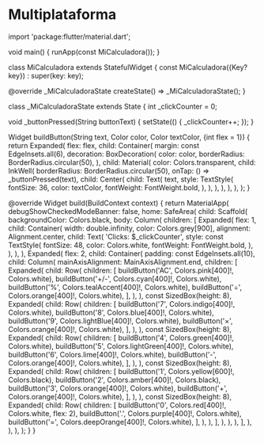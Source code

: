 # Multiplataforma
import 'package:flutter/material.dart';

void main() {
  runApp(const MiCalculadora());
}

class MiCalculadora extends StatefulWidget {
  const MiCalculadora({Key? key}) : super(key: key);

  @override
  _MiCalculadoraState createState() => _MiCalculadoraState();
}

class _MiCalculadoraState extends State<MiCalculadora> {
  int _clickCounter = 0;

  void _buttonPressed(String buttonText) {
    setState(() {
      _clickCounter++;
    });
  }

  Widget buildButton(String text, Color color, Color textColor, {int flex = 1}) {
    return Expanded(
      flex: flex,
      child: Container(
        margin: const EdgeInsets.all(6),
        decoration: BoxDecoration(
          color: color,
          borderRadius: BorderRadius.circular(50),
        ),
        child: Material(
          color: Colors.transparent,
          child: InkWell(
            borderRadius: BorderRadius.circular(50),
            onTap: () => _buttonPressed(text),
            child: Center(
              child: Text(
                text,
                style: TextStyle(
                  fontSize: 36,
                  color: textColor,
                  fontWeight: FontWeight.bold,
                ),
              ),
            ),
          ),
        ),
      ),
    );
  }

  @override
  Widget build(BuildContext context) {
    return MaterialApp(
      debugShowCheckedModeBanner: false,
      home: SafeArea(
        child: Scaffold(
          backgroundColor: Colors.black,
          body: Column(
            children: [
              Expanded(
                flex: 1,
                child: Container(
                  width: double.infinity,
                  color: Colors.grey[900],
                  alignment: Alignment.center,
                  child: Text(
                    'Clicks: $_clickCounter',
                    style: const TextStyle(
                      fontSize: 48,
                      color: Colors.white,
                      fontWeight: FontWeight.bold,
                    ),
                  ),
                ),
              ),
              Expanded(
                flex: 2,
                child: Container(
                  padding: const EdgeInsets.all(10),
                  child: Column(
                    mainAxisAlignment: MainAxisAlignment.end,
                    children: [
                      Expanded(
                        child: Row(
                          children: [
                            buildButton('AC', Colors.pink[400]!, Colors.white),
                            buildButton('+/-', Colors.cyan[400]!, Colors.white),
                            buildButton('%', Colors.tealAccent[400]!, Colors.white),
                            buildButton('÷', Colors.orange[400]!, Colors.white),
                          ],
                        ),
                      ),
                      const SizedBox(height: 8),
                      Expanded(
                        child: Row(
                          children: [
                            buildButton('7', Colors.indigo[400]!, Colors.white),
                            buildButton('8', Colors.blue[400]!, Colors.white),
                            buildButton('9', Colors.lightBlue[400]!, Colors.white),
                            buildButton('×', Colors.orange[400]!, Colors.white),
                          ],
                        ),
                      ),
                      const SizedBox(height: 8),
                      Expanded(
                        child: Row(
                          children: [
                            buildButton('4', Colors.green[400]!, Colors.white),
                            buildButton('5', Colors.lightGreen[400]!, Colors.white),
                            buildButton('6', Colors.lime[400]!, Colors.white),
                            buildButton('-', Colors.orange[400]!, Colors.white),
                          ],
                        ),
                      ),
                      const SizedBox(height: 8),
                      Expanded(
                        child: Row(
                          children: [
                            buildButton('1', Colors.yellow[600]!, Colors.black),
                            buildButton('2', Colors.amber[400]!, Colors.black),
                            buildButton('3', Colors.orange[400]!, Colors.white),
                            buildButton('+', Colors.orange[400]!, Colors.white),
                          ],
                        ),
                      ),
                      const SizedBox(height: 8),
                      Expanded(
                        child: Row(
                          children: [
                            buildButton('0', Colors.red[400]!, Colors.white, flex: 2),
                            buildButton('.', Colors.purple[400]!, Colors.white),
                            buildButton('=', Colors.deepOrange[400]!, Colors.white),
                          ],
                        ),
                      ),
                    ],
                  ),
                ),
              ),
            ],
          ),
        ),
      ),
    );
  }
}
